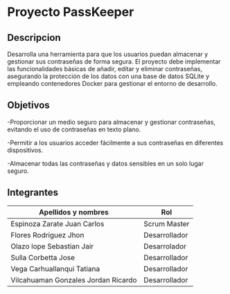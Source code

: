 # Proyecto PassKeeper
## Descripcion
Desarrolla una herramienta para que los usuarios puedan almacenar y gestionar sus contraseñas de forma segura. El proyecto debe implementar las funcionalidades básicas de añadir, editar y eliminar contraseñas, asegurando la
protección de los datos con una base de datos SQLite y empleando contenedores Docker para gestionar el entorno de desarrollo.
## Objetivos
-Proporcionar un medio seguro para almacenar y gestionar contraseñas, evitando el uso de contraseñas en texto plano.

-Permitir a los usuarios acceder fácilmente a sus contraseñas en diferentes dispositivos.

-Almacenar todas las contraseñas y datos sensibles en un solo lugar seguro.
## Integrantes
| Apellidos y nombres  | Rol  |
|----------------------|----- |
|Espinoza Zarate Juan Carlos|Scrum Master|
|Flores Rodriguez Jhon|Desarrollador|
|Olazo lope Sebastian Jair|Desarrolador|
|Sulla Corbetta Jose|Desarrollador|
|Vega Carhuallanqui Tatiana|Desarrollador|
|Vilcahuaman Gonzales Jordan Ricardo|Desarrollador|


